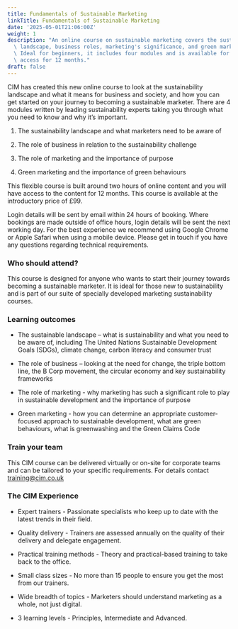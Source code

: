 ```yaml
---
title: Fundamentals of Sustainable Marketing
linkTitle: Fundamentals of Sustainable Marketing
date: '2025-05-01T21:06:00Z'
weight: 1
description: "An online course on sustainable marketing covers the sustainability\
  \ landscape, business roles, marketing's significance, and green marketing practices.\
  \ Ideal for beginners, it includes four modules and is available for \xA399, with\
  \ access for 12 months."
draft: false
---
```



CIM has created this new online course to look at the sustainability landscape and what it means for business and society, and how you can get started on your journey to becoming a sustainable marketer. There are 4 modules written by leading sustainability experts taking you through what you need to know and why it’s important.

1. The sustainability landscape and what marketers need to be aware of

1. The role of business in relation to the sustainability challenge

1. The role of marketing and the importance of purpose

1. Green marketing and the importance of green behaviours

This flexible course is built around two hours of online content and you will have access to the content for 12 months. This course is available at the introductory price of £99.

Login details will be sent by email within 24 hours of booking. Where bookings are made outside of office hours, login details will be sent the next working day. For the best experience we recommend using Google Chrome or Apple Safari when using a mobile device. Please get in touch if you have any questions regarding technical requirements.

### Who should attend?

This course is designed for anyone who wants to start their journey towards becoming a sustainable marketer. It is ideal for those new to sustainability and is part of our suite of specially developed marketing sustainability courses.

### Learning outcomes

- The sustainable landscape – what is sustainability and what you need to be aware of, including The United Nations Sustainable Development Goals (SDGs), climate change, carbon literacy and consumer trust

- The role of business – looking at the need for change, the triple bottom line, the B Corp movement, the circular economy and key sustainability frameworks

- The role of marketing - why marketing has such a significant role to play in sustainable development and the importance of purpose

- Green marketing - how you can determine an appropriate customer-focused approach to sustainable development, what are green behaviours, what is greenwashing and the Green Claims Code

### Train your team

This CIM course can be delivered virtually or on-site for corporate teams and can be tailored to your specific requirements. For details contact training@cim.co.uk

### The CIM Experience

- Expert trainers - Passionate specialists who keep up to date with the latest trends in their field.

- Quality delivery - Trainers are assessed annually on the quality of their delivery and delegate engagement.

- Practical training methods - Theory and practical-based training to take back to the office.

- Small class sizes - No more than 15 people to ensure you get the most from our trainers.

- Wide breadth of topics - Marketers should understand marketing as a whole, not just digital.

- 3 learning levels - Principles, Intermediate and Advanced.